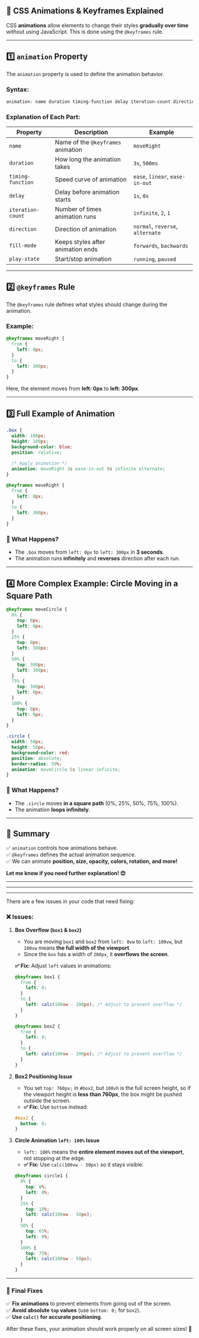 
## **📌 CSS Animations & Keyframes Explained**

CSS **animations** allow elements to change their styles **gradually over time** without using JavaScript. This is done using the `@keyframes` rule.

---

## **1️⃣ `animation` Property**
The `animation` property is used to define the animation behavior.

### **Syntax:**
```css
animation: name duration timing-function delay iteration-count direction fill-mode play-state;
```

### **Explanation of Each Part:**
| Property | Description | Example |
|----------|------------|---------|
| `name` | Name of the `@keyframes` animation | `moveRight` |
| `duration` | How long the animation takes | `3s`, `500ms` |
| `timing-function` | Speed curve of animation | `ease`, `linear`, `ease-in-out` |
| `delay` | Delay before animation starts | `1s`, `0s` |
| `iteration-count` | Number of times animation runs | `infinite`, `2`, `1` |
| `direction` | Direction of animation | `normal`, `reverse`, `alternate` |
| `fill-mode` | Keeps styles after animation ends | `forwards`, `backwards` |
| `play-state` | Start/stop animation | `running`, `paused` |

---

## **2️⃣ `@keyframes` Rule**
The `@keyframes` rule defines what styles should change during the animation.

### **Example:**
```css
@keyframes moveRight {
  from {
    left: 0px;
  }
  to {
    left: 300px;
  }
}
```
Here, the element moves from **left: 0px** to **left: 300px**.

---

## **3️⃣ Full Example of Animation**
```css
.box {
  width: 100px;
  height: 100px;
  background-color: blue;
  position: relative;
  
  /* Apply animation */
  animation: moveRight 3s ease-in-out 0s infinite alternate;
}

@keyframes moveRight {
  from {
    left: 0px;
  }
  to {
    left: 300px;
  }
}
```
### **📌 What Happens?**
- The `.box` moves from `left: 0px` to `left: 300px` in **3 seconds**.
- The animation runs **infinitely** and **reverses** direction after each run.

---

## **4️⃣ More Complex Example: Circle Moving in a Square Path**
```css
@keyframes moveCircle {
  0% {
    top: 0px;
    left: 0px;
  }
  25% {
    top: 0px;
    left: 300px;
  }
  50% {
    top: 300px;
    left: 300px;
  }
  75% {
    top: 300px;
    left: 0px;
  }
  100% {
    top: 0px;
    left: 0px;
  }
}

.circle {
  width: 50px;
  height: 50px;
  background-color: red;
  position: absolute;
  border-radius: 50%;
  animation: moveCircle 5s linear infinite;
}
```
### **📌 What Happens?**
- The `.circle` moves **in a square path** (0%, 25%, 50%, 75%, 100%).
- The animation **loops infinitely**.

---

## **🚀 Summary**
✅ `animation` controls how animations behave.  
✅ `@keyframes` defines the actual animation sequence.  
✅ We can animate **position, size, opacity, colors, rotation, and more!**  

**Let me know if you need further explanation! 😊**


---
---
---





There are a few issues in your code that need fixing:

### **❌ Issues:**
1. **Box Overflow (`box1` & `box2`)**
   - You are moving `box1` and `box2` from `left: 0vw` to `left: 100vw`, but `100vw` means **the full width of the viewport**.
   - Since the `box` has a width of `200px`, it **overflows the screen**.

   **✅ Fix:** Adjust `left` values in animations:
   ```css
   @keyframes box1 {
     from {
       left: 0;
     }
     to {
       left: calc(100vw - 200px); /* Adjust to prevent overflow */
     }
   }

   @keyframes box2 {
     from {
       left: 0;
     }
     to {
       left: calc(100vw - 200px); /* Adjust to prevent overflow */
     }
   }
   ```

2. **Box2 Positioning Issue**
   - You set `top: 760px;` in `#box2`, but `100vh` is the full screen height, so if the viewport height is **less than 760px**, the box might be pushed outside the screen.
   - **✅ Fix:** Use `bottom` instead:
   ```css
   #box2 {
     bottom: 0;
   }
   ```

3. **Circle Animation `left: 100%` Issue**
   - `left: 100%` means the **entire element moves out of the viewport**, not stopping at the edge.
   - **✅ Fix:** Use `calc(100vw - 50px)` so it stays visible:
   ```css
   @keyframes circle1 {
     0% {
       top: 0%;
       left: 0%;
     }
     25% {
       top: 10%;
       left: calc(100vw - 50px);
     }
     50% {
       top: 65%;
       left: 0%;
     }
     100% {
       top: 75%;
       left: calc(100vw - 50px);
     }
   }
   ```

---

### **🔧 Final Fixes**
✅ **Fix animations** to prevent elements from going out of the screen.  
✅ **Avoid absolute `top` values** (use `bottom: 0;` for `box2`).  
✅ **Use `calc()` for accurate positioning**.  

After these fixes, your animation should work properly on all screen sizes! 🚀